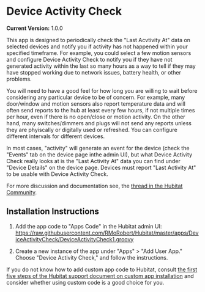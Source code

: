 # Device Activity Check

**Current Version:** 1.0.0

This app is designed to periodically check the "Last Acvtivity At" data on selected devices and notify you if
activity has not happened within your specified timeframe. For example, you could select a few motion sensors
and configure Device Activity Check to notify you if they have not generated activity within the last
so many hours as a way to tell if they may have stopped working due to network issues, battery health,
or other problems.

You will need to have a good feel for how long you are willing to wait before considering
any particular device to be of concern. For example, many door/window and motion sensors also report temperature
data and will often send reports to the hub at least every few hours, if not multiple times per hour, even if there
is no open/close or motion activity. On the other hand, many switches/dimmers and plugs will not send any
reports unless they are phyiscally or digitally used or refreshed. You can configure different intervals for different devices.

In most cases, "activity" will generate an event for the device (check the "Events" tab on the device page inthe admin UI),
but what Device Activity Check really looks at is the "Last Activity At" data you can find under "Device Details" on the
device page. Devices must report "Last Activity At" to be usable with Device Activity Check.


For more discussion and documentation see,
the <a  href="https://community.hubitat.com/t/release-device-activity-check-get-notifications-for-inactive-devices/42176">thread
in the Hubitat Community</a>.

## Installation Instructions

1. Add the app code to "Apps Code" in the Hubitat admin UI:
https://raw.githubusercontent.com/RMoRobert/Hubitat/master/apps/DeviceActivityCheck/DeviceActivityCheck1.groovy

2. Create a new instance of the app under "Apps" > "Add User App." Choose "Device Activity Check," and follow the instructions.

If you do not know how to add custom app code to Hubitat, consult <a  href="https://docs.hubitat.com/index.php?title=How_to_Install_Custom_Apps">the
first five steps of the Hubitat support document on custom app installation</a> and consider whether using custom code
is a good choice for you.
